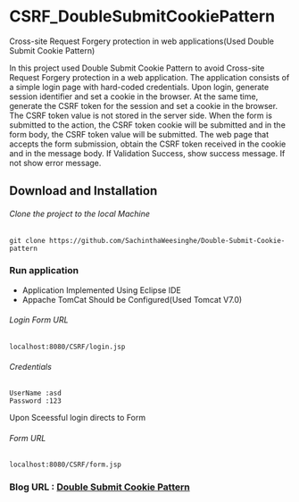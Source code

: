 # CSRF_DoubleSubmitCookiePattern
Cross-site Request Forgery protection in web applications(Used Double Submit Cookie Pattern)

In this project used Double Submit Cookie Pattern to avoid Cross-site Request Forgery protection in a web application. The application consists of a simple login page with hard-coded credentials. Upon login, generate session identifier and set a cookie in the browser. At the same time, generate the CSRF token for the session and set a cookie in the browser. The CSRF token value is not stored in the server side. When the form is submitted to the action, the CSRF token cookie will be submitted and in the form body, the CSRF token value will be submitted. The web page that accepts the form submission, obtain the CSRF token received in the cookie and in the message body. If Validation Success, show success message. If not show error message.

## Download and Installation

###### Clone the project to the local Machine

```
git clone https://github.com/SachinthaWeesinghe/Double-Submit-Cookie-pattern

```
### Run application

- Application Implemented Using Eclipse IDE
- Appache TomCat Should be Configured(Used Tomcat V7.0)

###### Login Form URL

```
localhost:8080/CSRF/login.jsp

```
###### Credentials

```
UserName :asd
Password :123
```
Upon Sceessful login directs to Form

###### Form URL
```
localhost:8080/CSRF/form.jsp
```
### Blog URL : [Double Submit Cookie Pattern](https://sachinthaweesinghe.blogspot.com/b/post-preview?token=APq4FmBMiienKy4XUqK7IHjcgSMyuvOI1IWbrjMs-r32mzuUmi_LLVSKocgEkAl2RFmpqN_zP-bwB5OlvVCdXomlPHNTntufSARfahqACsONVoZDHWklDjpiByxMVL15yA0lzEg3MQJu&postId=6727372578414464531&type=POST)
